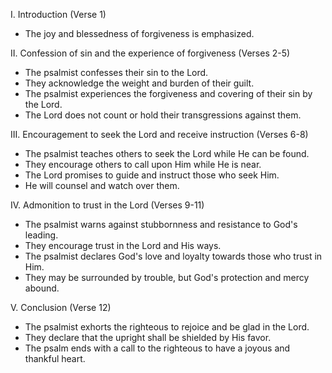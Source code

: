 I. Introduction (Verse 1)
- The joy and blessedness of forgiveness is emphasized.

II. Confession of sin and the experience of forgiveness (Verses 2-5)
- The psalmist confesses their sin to the Lord.
- They acknowledge the weight and burden of their guilt.
- The psalmist experiences the forgiveness and covering of their sin by the Lord.
- The Lord does not count or hold their transgressions against them.

III. Encouragement to seek the Lord and receive instruction (Verses 6-8)
- The psalmist teaches others to seek the Lord while He can be found.
- They encourage others to call upon Him while He is near.
- The Lord promises to guide and instruct those who seek Him.
- He will counsel and watch over them.

IV. Admonition to trust in the Lord (Verses 9-11)
- The psalmist warns against stubbornness and resistance to God's leading.
- They encourage trust in the Lord and His ways.
- The psalmist declares God's love and loyalty towards those who trust in Him.
- They may be surrounded by trouble, but God's protection and mercy abound.

V. Conclusion (Verse 12)
- The psalmist exhorts the righteous to rejoice and be glad in the Lord.
- They declare that the upright shall be shielded by His favor.
- The psalm ends with a call to the righteous to have a joyous and thankful heart.